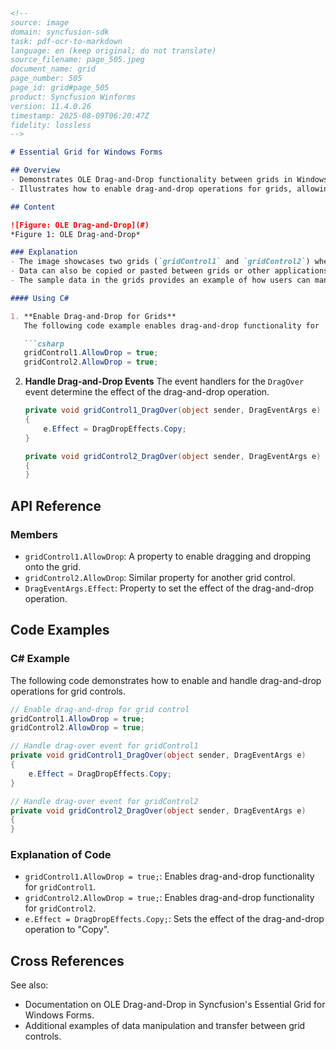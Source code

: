 ```markdown
<!--
source: image
domain: syncfusion-sdk
task: pdf-ocr-to-markdown
language: en (keep original; do not translate)
source_filename: page_505.jpeg
document_name: grid
page_number: 505
page_id: grid#page_505
product: Syncfusion Winforms
version: 11.4.0.26
timestamp: 2025-08-09T06:20:47Z
fidelity: lossless
-->

# Essential Grid for Windows Forms

## Overview
- Demonstrates OLE Drag-and-Drop functionality between grids in Windows Forms using Syncfusion's Essential Grid.
- Illustrates how to enable drag-and-drop operations for grids, allowing users to transfer data between them or other applications.

## Content

![Figure: OLE Drag-and-Drop](#)
*Figure 1: OLE Drag-and-Drop*

### Explanation
- The image showcases two grids (`gridControl1` and `gridControl2`) where data can be dragged and dropped between them.
- Data can also be copied or pasted between grids or other applications using OLE (Object Linking and Embedding) drag-and-drop functionality.
- The sample data in the grids provides an example of how users can manipulate data using this feature.

#### Using C#

1. **Enable Drag-and-Drop for Grids**
   The following code example enables drag-and-drop functionality for `gridControl1` and `gridControl2`.

   ```csharp
   gridControl1.AllowDrop = true;
   gridControl2.AllowDrop = true;
   ```

2. **Handle Drag-and-Drop Events**
   The event handlers for the `DragOver` event determine the effect of the drag-and-drop operation.

   ```csharp
   private void gridControl1_DragOver(object sender, DragEventArgs e)
   {
       e.Effect = DragDropEffects.Copy;
   }

   private void gridControl2_DragOver(object sender, DragEventArgs e)
   {
   }
   ```

## API Reference

### Members
- `gridControl1.AllowDrop`: A property to enable dragging and dropping onto the grid.
- `gridControl2.AllowDrop`: Similar property for another grid control.
- `DragEventArgs.Effect`: Property to set the effect of the drag-and-drop operation.

## Code Examples

### C# Example
The following code demonstrates how to enable and handle drag-and-drop operations for grid controls.

```csharp
// Enable drag-and-drop for grid control
gridControl1.AllowDrop = true;
gridControl2.AllowDrop = true;

// Handle drag-over event for gridControl1
private void gridControl1_DragOver(object sender, DragEventArgs e)
{
    e.Effect = DragDropEffects.Copy;
}

// Handle drag-over event for gridControl2
private void gridControl2_DragOver(object sender, DragEventArgs e)
{
}
```

### Explanation of Code
- `gridControl1.AllowDrop = true;`: Enables drag-and-drop functionality for `gridControl1`.
- `gridControl2.AllowDrop = true;`: Enables drag-and-drop functionality for `gridControl2`.
- `e.Effect = DragDropEffects.Copy;`: Sets the effect of the drag-and-drop operation to "Copy".

## Cross References
See also:
- Documentation on OLE Drag-and-Drop in Syncfusion's Essential Grid for Windows Forms.
- Additional examples of data manipulation and transfer between grid controls.

<!-- tags: [windows-forms, grid, drag-and-drop, synchronization, ole, clipboard, data-transfer, syncfusion] keywords: [gridcontrol, dragover, draganddrop, datamanipulation, windowsforms, usersguide] -->
```